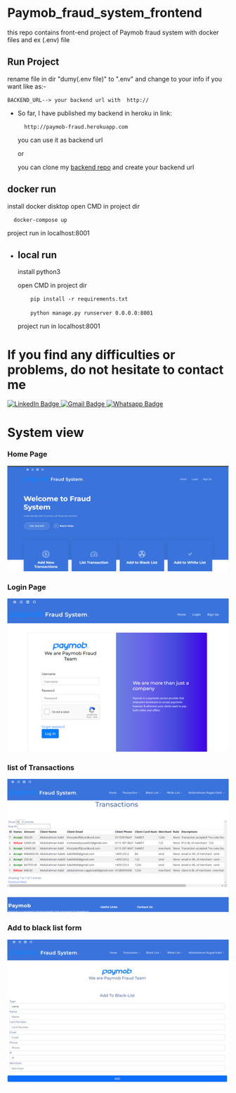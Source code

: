 # Paymob_fraud_system_frontend
this repo contains front-end project of Paymob fraud system with docker files and ex (.env) file

## Run Project 
rename file in dir "dumy(.env file)" to ".env" and change to your info if you want 
like as:-

    BACKEND_URL--> your backend url with  http:// 
- So far, I have published my backend in heroku in link:

        http://paymob-fraud.herokuapp.com
    you can use it as backend url
    
    or 
    
    you can clone my [backend repo](https://github.com/Abdulrahman-Kabil-developer/Paymob_fraud_system_backend)
    and create your backend url
## docker run
  install docker disktop 
  open CMD in project dir 

      docker-compose up

  project run in localhost:8001

- ## local run
  install python3
  
  open CMD in project dir
  
          pip install -r requirements.txt
          
          python manage.py runserver 0.0.0.0:8001
          
  project run in localhost:8001

# If you find any difficulties or problems, do not hesitate to contact me
<div id="badges" align="left">
  <a href="https://www.linkedin.com/in/abdulrahman-kabil-5729621a2/">
    <img src="https://img.shields.io/badge/LinkedIn-blue?style=for-the-badge&logo=linkedin&logoColor=white" alt="LinkedIn Badge"/>
  </a>
  <a href="https://mail.google.com/mail/u/?authuser=abdulrahman.ragab.kabil@gmail.com">
    <img src="https://img.shields.io/badge/-Gmail-00acee?style=for-the-badge&logo=Gmail&color=red&logoColor=white" alt="Gmail Badge"/>
  </a>
  <a href="https://wa.me/201280059456?text=from_Github_hey👋">
    <img src="https://img.shields.io/badge/-Whatsapp-0088cc?style=for-the-badge&logo=Whatsapp&logoColor=white&color" alt="Whatsapp Badge"/>
  </a>
</div>

# System view

### Home Page

![home](https://github.com/Abdulrahman-Kabil-developer/Paymob_fraud_system_frontend/blob/main/screenshots/home.png)

### Login Page

![adminPanelView](https://github.com/Abdulrahman-Kabil-developer/Paymob_fraud_system_frontend/blob/main/screenshots/login.png)

### list of Transactions 

![actions](https://github.com/Abdulrahman-Kabil-developer/Paymob_fraud_system_frontend/blob/main/screenshots/transactions.png)

### Add to black list form

![blackList](https://github.com/Abdulrahman-Kabil-developer/Paymob_fraud_system_frontend/blob/main/screenshots/add%20to%20black%20list%20form.png)
